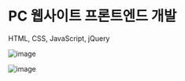 # PC 웹사이트 프론트엔드 개발
HTML, CSS, JavaScript, jQuery


![image](https://github.com/EunJinPark98/PCWebSite/assets/120006805/91f72d1a-0642-434b-b6aa-665a8ea2bdd3)

![image](https://github.com/EunJinPark98/PCWebSite/assets/120006805/62a0fa9a-c331-4708-b561-daf710534e8e)
